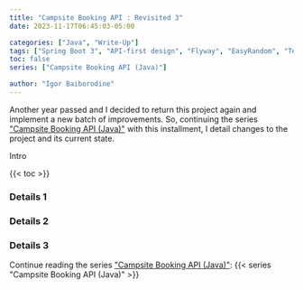 ```yaml
---
title: "Campsite Booking API : Revisited 3"
date: 2023-11-17T06:45:03-05:00

categories: ["Java", "Write-Up"]
tags: ["Spring Boot 3", "API-first design", "Flyway", "EasyRandom", "Test Containers"]
toc: false
series: ["Campsite Booking API (Java)"]

author: "Igor Baiborodine"
---
```


Another year passed and I decided to return this project again and implement a new batch of
improvements. So, continuing the
series ["Campsite Booking API (Java)"](/series/campsite-booking-api-java/) with this installment, I
detail changes to the project and its current state.

<!--more-->

Intro

{{< toc >}}

### Details 1
### Details 2
### Details 3

Continue reading the series ["Campsite Booking API (Java)"](/series/campsite-booking-api-java/):
{{< series "Campsite Booking API (Java)" >}}
